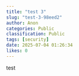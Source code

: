 ```yaml
---
title: "test 3"
slug: "test-3-98eed2"
author: Anon
categories: Public
classification: Public
tags: [security]
date: 2025-07-04 01:26:34 
likes: 0
---
```


test